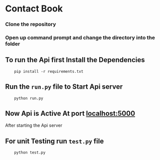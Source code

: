 # Contact Book

 
### Clone the repository 
### Open up command prompt and change the directory into the folder

## To run the Api first Install the Dependencies 

```
    pip install -r requirements.txt
```

## Run the `run.py` file to Start Api server
```
    python run.py
```

## Now Api is Active At port [localhost:5000](http://localhost:5000/)

After starting the Api server
## For unit Testing run `test.py` file

```
    python test.py
```
